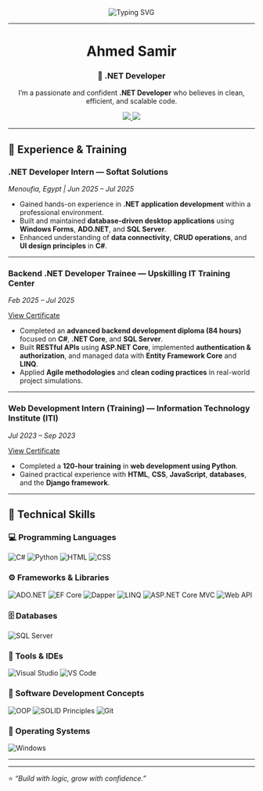 <!-- 👋 Animated Typing Banner -->
<div align="center">
  <img src="https://readme-typing-svg.herokuapp.com?font=Fira+Code&pause=1000&color=36BCF7&center=true&vCenter=true&width=500&lines=Hello+Coders!+👋;I'm+Ahmed+Samir;A+Passionate+.NET+Developer+🚀" alt="Typing SVG" />
</div>

---

<!-- 🧠 About Me -->
<div align="center">

# Ahmed Samir  
### 💼 .NET Developer  

I’m a passionate and confident **.NET Developer** who believes in clean, efficient, and scalable code.  

<p align="center">
  <a href="https://mail.google.com/mail/?view=cm&fs=1&to=ahmedsemido14@gmail.com" target="_blank">
    <img src="https://img.shields.io/badge/Gmail-D14836?style=for-the-badge&logo=gmail&logoColor=white"/>
  </a>
  <a href="https://www.linkedin.com/in/ahmed-samir-dev" target="_blank">
    <img src="https://img.shields.io/badge/LinkedIn-0077B5?style=for-the-badge&logo=linkedin&logoColor=white"/>
  </a>
</p>


</div>

---
## 💼 Experience & Training

### **.NET Developer Intern — Softat Solutions**  
*Menoufia, Egypt | Jun 2025 – Jul 2025*  
- Gained hands-on experience in **.NET application development** within a professional environment.  
- Built and maintained **database-driven desktop applications** using **Windows Forms**, **ADO.NET**, and **SQL Server**.  
- Enhanced understanding of **data connectivity**, **CRUD operations**, and **UI design principles** in **C#**.  

---

### **Backend .NET Developer Trainee — Upskilling IT Training Center** 
*Feb 2025 – Jul 2025*  

[View Certificate](https://github.com/AhmedSamirDev-pixel/AhmedSamirDev-pixel/blob/main/certificates/UPSKILLING_CERTIFCATE.jpg)

- Completed an **advanced backend development diploma (84 hours)** focused on **C#**, **.NET Core**, and **SQL Server**.  
- Built **RESTful APIs** using **ASP.NET Core**, implemented **authentication & authorization**, and managed data with **Entity Framework Core** and **LINQ**.  
- Applied **Agile methodologies** and **clean coding practices** in real-world project simulations.  

---

### **Web Development Intern (Training) — Information Technology Institute (ITI)**  
*Jul 2023 – Sep 2023* 

[View Certificate](https://github.com/AhmedSamirDev-pixel/AhmedSamirDev-pixel/blob/main/certificates/ITI_CERTIFICATE.jpg)
- Completed a **120-hour training** in **web development using Python**.  
- Gained practical experience with **HTML**, **CSS**, **JavaScript**, **databases**, and the **Django framework**.  

---

## 🧩 Technical Skills  

### 💻 Programming Languages  
![C#](https://img.shields.io/badge/C%23-6A5ACD?style=for-the-badge&logo=c-sharp&logoColor=white)
![Python](https://img.shields.io/badge/Python-4B8BBE?style=for-the-badge&logo=python&logoColor=FFD43B)
![HTML](https://img.shields.io/badge/HTML5-FC6D26?style=for-the-badge&logo=html5&logoColor=white)
![CSS](https://img.shields.io/badge/CSS3-2965F1?style=for-the-badge&logo=css3&logoColor=white)

### ⚙️ Frameworks & Libraries  
![ADO.NET](https://img.shields.io/badge/ADO.NET-5C2D91?style=for-the-badge&logo=dotnet&logoColor=white)
![EF Core](https://img.shields.io/badge/Entity%20Framework%20Core-4B0082?style=for-the-badge&logo=dotnet&logoColor=white)
![Dapper](https://img.shields.io/badge/Dapper-9370DB?style=for-the-badge&logo=dotnet&logoColor=white)
![LINQ](https://img.shields.io/badge/LINQ-7B68EE?style=for-the-badge&logo=dotnet&logoColor=white)
![ASP.NET Core MVC](https://img.shields.io/badge/ASP.NET%20Core%20MVC-483D8B?style=for-the-badge&logo=dotnet&logoColor=white)
![Web API](https://img.shields.io/badge/Web%20API-6A5ACD?style=for-the-badge&logo=dotnet&logoColor=white)

### 🗄️ Databases  
![SQL Server](https://img.shields.io/badge/SQL%20Server-B22222?style=for-the-badge&logo=microsoft-sql-server&logoColor=white)

### 🧰 Tools & IDEs  
![Visual Studio](https://img.shields.io/badge/Visual%20Studio-5C2D91?style=for-the-badge&logo=visual-studio&logoColor=white)
![VS Code](https://img.shields.io/badge/VS%20Code-1E90FF?style=for-the-badge&logo=visual-studio-code&logoColor=white)

### 🧱 Software Development Concepts  
![OOP](https://img.shields.io/badge/OOP-4682B4?style=for-the-badge&logo=target&logoColor=white)
![SOLID Principles](https://img.shields.io/badge/SOLID%20Principles-4169E1?style=for-the-badge&logo=codeforces&logoColor=white)
![Git](https://img.shields.io/badge/Git-DE4C36?style=for-the-badge&logo=git&logoColor=white)

### 💽 Operating Systems  
![Windows](https://img.shields.io/badge/Windows-1E90FF?style=for-the-badge&logo=windows&logoColor=white)

---

---

⭐ _“Build with logic, grow with confidence.”_

